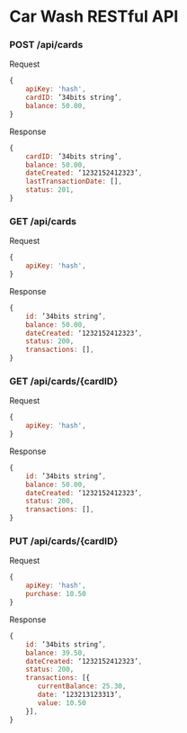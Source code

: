 # Car Wash RESTful API

### **POST /api/cards**

Request
```javascript
{
    apiKey: 'hash',
    cardID: ’34bits string’,
    balance: 50.00,
}
```

Response
```javascript
{
    cardID: ’34bits string’,
    balance: 50.00,
    dateCreated: ‘1232152412323’,
    lastTransactionDate: [],
    status: 201,
}
```

### **GET /api/cards**

Request 
```javascript
{
    apiKey: 'hash',
}
```

Response
```javascript
{
    id: ’34bits string’,
    balance: 50.00,
    dateCreated: ‘1232152412323’,
    status: 200,
    transactions: [],
}
```

### **GET /api/cards/{cardID}**

Request 
```javascript
{
    apiKey: 'hash',
}
```
Response
```javascript
{
    id: ’34bits string’,
    balance: 50.00,
    dateCreated: ‘1232152412323’,
    status: 200,
    transactions: [],
}
```

### **PUT /api/cards/{cardID}**

Request 
```javascript
{
    apiKey: 'hash',
    purchase: 10.50
}
```
Response
```javascript
{
    id: ’34bits string’,
    balance: 39.50,
    dateCreated: ‘1232152412323’,
    status: 200,
    transactions: [{
       currentBalance: 25.30,
       date: ‘123213123313’,
       value: 10.50
    }],
}
```

